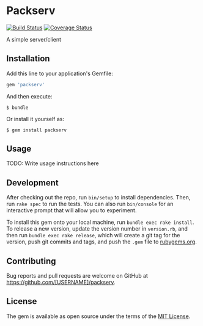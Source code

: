 # Packserv
[![Build Status](https://travis-ci.org/annacrombie/packserv.svg?branch=master)](https://travis-ci.org/annacrombie/packserv)
[![Coverage Status](https://coveralls.io/repos/github/annacrombie/packserv/badge.svg?branch=master)](https://coveralls.io/github/annacrombie/packserv?branch=master)

A simple server/client

## Installation

Add this line to your application's Gemfile:

```ruby
gem 'packserv'
```

And then execute:

    $ bundle

Or install it yourself as:

    $ gem install packserv

## Usage

TODO: Write usage instructions here

## Development

After checking out the repo, run `bin/setup` to install dependencies. Then, run `rake spec` to run the tests. You can also run `bin/console` for an interactive prompt that will allow you to experiment.

To install this gem onto your local machine, run `bundle exec rake install`. To release a new version, update the version number in `version.rb`, and then run `bundle exec rake release`, which will create a git tag for the version, push git commits and tags, and push the `.gem` file to [rubygems.org](https://rubygems.org).

## Contributing

Bug reports and pull requests are welcome on GitHub at https://github.com/[USERNAME]/packserv.

## License

The gem is available as open source under the terms of the [MIT License](https://opensource.org/licenses/MIT).
